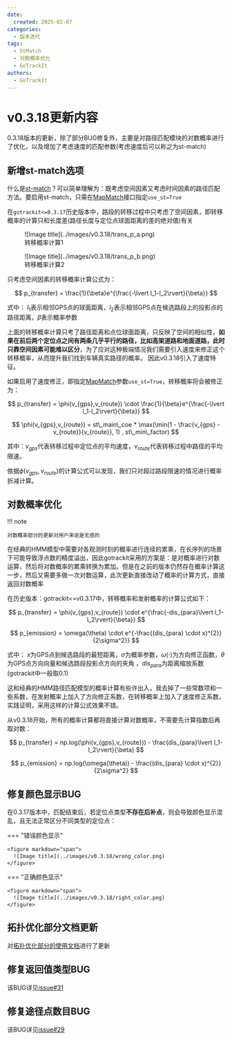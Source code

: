```yaml
---
date:
  created: 2025-02-07
categories:
  - 版本迭代
tags:
  - StMatch
  - 对数概率优化
  - GoTrackIt
authors:
  - GoTrackIt
---
```


[MapMatch]: https://gotrackit.readthedocs.io/en/latest/Func%26API/MapMatch/
[st-match]: http://127.0.0.1:8000/UserGuide/路径匹配/#st-match0318

# v0.3.18更新内容

0.3.18版本的更新，除了部分BUG修复外，主要是对路径匹配模块的对数概率进行了优化，以及增加了考虑速度的匹配参数(考虑速度后可以称之为st-match)
<!-- more -->

## 新增st-match选项

什么是[st-match]？可以简单理解为：既考虑空间因素又考虑时间因素的路径匹配方法。要启用st-match，只需在[MapMatch]接口指定`use_st=True`

在`gotrackit<=0.3.17`历史版本中，路段的转移过程中只考虑了空间因素，即转移概率的计算只和长度差(路径长度与定位点球面距离的差的绝对值)有关

<figure markdown="span">
  ![Image title](../images/v0.3.18/trans_p_a.png)
  <figcaption>转移概率计算1</figcaption>
</figure>

<figure markdown="span">
  ![Image title](../images/v0.3.18/trans_p_b.png)
  <figcaption>转移概率计算2</figcaption>
</figure>

只考虑空间因素的转移概率计算公式为：

$$
p_{transfer} = \frac{1}{\beta}e^{\frac{-\lvert l_1-l_2\rvert}{\beta}}
$$

式中： $l_1$表示相邻GPS点的球面距离，$l_2$表示相邻GPS点在候选路段上的投影点的路径距离，$\beta$表示概率参数

上面的转移概率计算只考了路径距离和点位球面距离，只反映了空间的相似性，**如果在前后两个定位点之间有两条几乎平行的路径，比如高架道路和地面道路，此时只靠空间因素可能难以区分**，为了应对这种极端情况我们需要引入速度来修正这个转移概率，从而提升我们找到车辆真实路径的概率。 因此v0.3.18引入了速度特征。

如果启用了速度修正，即指定[MapMatch]参数`use_st=True`，转移概率将会被修正为：


$$
p_{transfer} =  \phi(v_{gps},v_{route}) \cdot \frac{1}{\beta}e^{\frac{-\lvert l_1-l_2\rvert}{\beta}}
$$

$$
\phi(v_{gps},v_{route}) = st\_main\_coe * \max(\min(1 - \frac{v_{gps} - v_{route}}{v_{route}}, 1) , st\_min\_factor)
$$

其中：$v_{gps}$代表转移过程中定位点的平均速度，$v_{route}$代表转移过程中路径的平均限速。

依据$\phi(v_{gps},v_{route})$的计算公式可以发现，我们只对超过路段限速的情况进行概率折减计算。


## 对数概率优化

!!! note 

    对数概率部分的更新对用户来说是无感的

在经典的HMM模型中需要对各观测时刻的概率进行连续的累乘，在长序列的场景下可能导致浮点数的精度溢出，因此gotrackit采用的方案是：是对概率进行对数运算，然后将对数概率的累乘转换为累加。但是在之前的版本仍然存在概率计算这一步，然后又需要多做一次对数运算，此次更新直接改动了概率的计算方式，直接返回对数概率

在历史版本：gotrackit<=v0.3.17中，转移概率和发射概率的计算公式如下：

$$
p_{transfer} = \phi(v_{gps},v_{route}) \cdot e^{\frac{-dis_{para}\lvert l_1-l_2\rvert}{\beta}}
$$

$$
p_{emission} = \omega(\theta) \cdot e^{-\frac{(dis_{para} \cdot x)^{2}}{2\sigma^2}}
$$

式中： $x$为GPS点到候选路段的最短距离，$\sigma$为概率参数，$\omega(\cdot)$为方向修正函数，$\theta$为GPS点方向向量和候选路段投影点方向的夹角
，$dis_{para}$为距离缩放系数(gotrackit中一般取0.1)

这和经典的HMM路径匹配模型的概率计算有些许出入，我去掉了一些常数项和一些系数，在发射概率上加入了方向修正系数，在转移概率上加入了速度修正系数，实践证明，采用这样的计算公式效果不错。

从v0.3.18开始，所有的概率计算都将直接计算对数概率，不需要先计算指数后再取对数：

$$
p_{transfer} = np.log(\phi(v_{gps},v_{route})) - \frac{dis_{para}\lvert l_1-l_2\rvert}{\beta}
$$

$$
p_{emission} = np.log(\omega(\theta)) - \frac{(dis_{para} \cdot x)^{2}}{2\sigma^2}
$$

## 修复颜色显示BUG

在0.3.17版本中，匹配结束后，若定位点类型**不存在后补点**，则会导致颜色显示混乱，且无法正常区分不同类型的定位点：

=== "错误颜色显示"
    
    <figure markdown="span">
      ![Image title](../images/v0.3.18/wrong_color.png)
    </figure>

=== "正确颜色显示"
    
    <figure markdown="span">
      ![Image title](../images/v0.3.18/right_color.png)
    </figure>

## 拓扑优化部分文档更新

对[拓扑优化部分的使用文档](http://127.0.0.1:8000/UserGuide/%E8%B7%AF%E7%BD%91%E4%BC%98%E5%8C%96/#_6)进行了更新


## 修复返回值类型BUG

该BUG详见[issue#31](https://github.com/zdsjjtTLG/TrackIt/issues/31)

## 修复途径点数目BUG

该BUG详见[issue#29](https://github.com/zdsjjtTLG/TrackIt/issues/29)
